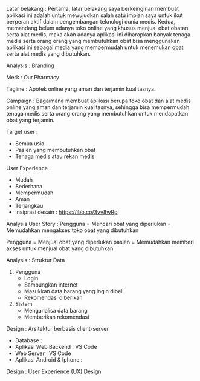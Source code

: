 Latar belakang :
  Pertama, latar belakang saya berkeinginan membuat aplikasi ini adalah untuk mewujudkan salah satu impian saya untuk ikut berperan aktif dalam pengembangan teknologi dunia medis. Kedua, memandang belum adanya toko online yang khusus menjual obat obatan serta alat medis, maka akan adanya aplikasi ini diharapkan banyak tenaga medis serta orang orang yang membutuhkan obat bisa menggunakan aplikasi ini sebagai media yang mempermudah untuk menemukan obat serta alat medis yang dibutuhkan.

Analysis : Branding 

Merk : Our.Pharmacy

Tagline : Apotek online yang aman dan terjamin kualitasnya.

Campaign : Bagaimana membuat aplikasi berupa toko obat dan alat medis online yang aman dan terjamin kualitasnya, sehingga bisa mempermudah tenaga medis serta orang orang yang membutuhkan untuk mendapatkan obat yang terjamin.

Target user :
- Semua usia
- Pasien yang membutuhkan obat
- Tenaga medis atau rekan medis

User Experience :
- Mudah
- Sederhana
- Mempermudah
- Aman
- Terjangkau
- Insiprasi desain : https://ibb.co/3vv8wRp

Analysis User Story :
Pengguna = Mencari obat yang diperlukan	= Memudahkan mengakses toko obat yang dibutuhkan	

Pengguna = Menjual obat yang diperlukan pasien = Memudahkan memberi akses untuk menjual obat yang dibutuhkan	

Analysis : Struktur Data
1. Pengguna
   - Login
   - Sambungkan internet
   - Masukkan data barang yang ingin dibeli
   - Rekomendasi diberikan
2. Sistem
   - Menganalisa data barang
   - Memberikan rekomendasi
  
Design : Arsitektur berbasis client-server 
- Database : 
- Aplikasi Web Backend : VS Code
- Web Server : VS Code
- Aplikasi Android & Iphone : 

Design : User Experience (UX) Design

